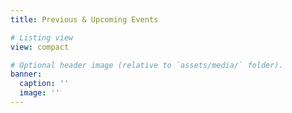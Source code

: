 ```yaml
---
title: Previous & Upcoming Events

# Listing view
view: compact

# Optional header image (relative to `assets/media/` folder).
banner:
  caption: ''
  image: ''
---
```

